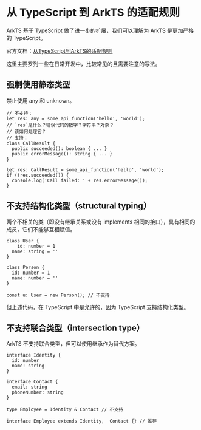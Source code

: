 # 从 TypeScript 到 ArkTS 的适配规则

ArkTS 基于 TypeScript 做了进一步的扩展，我们可以理解为 ArkTS 是更加严格的 TypeScript。

官方文档：[从TypeScript到ArkTS的适配规则](https://developer.huawei.com/consumer/cn/doc/harmonyos-guides-V5/typescript-to-arkts-migration-guide-V5)

这里主要罗列一些在日常开发中，比较常见的且需要注意的写法。

## 强制使用静态类型

禁止使用 any 和 unknown。

```tsx
// 不支持：
let res: any = some_api_function('hello', 'world');
// `res`是什么？错误代码的数字？字符串？对象？
// 该如何处理它？
// 支持：
class CallResult {
  public succeeded(): boolean { ... }
  public errorMessage(): string { ... }
}

let res: CallResult = some_api_function('hello', 'world');
if (!res.succeeded()) {
  console.log('Call failed: ' + res.errorMessage());
}
```

## 不支持结构化类型（structural typing）

两个不相关的类（即没有继承关系或没有 implements 相同的接口），具有相同的成员，它们不能够互相赋值。

```tsx
class User {
	id: number = 1
  name: string = ''
}

class Person {
  id: number = 1
  name: number = ''
}

const u: User = new Person(); // 不支持
```

但上述代码，在 TypeScript 中是允许的，因为 TypeScript 支持结构化类型。



## 不支持联合类型（intersection type）

ArkTS 不支持联合类型，但可以使用继承作为替代方案。

```tsx
interface Identity {
  id: number
  name: string
}

interface Contact {
  email: string
  phoneNumber: string
}

type Employee = Identity & Contact // 不支持

interface Employee extends Identity,  Contact {} // 推荐
```

